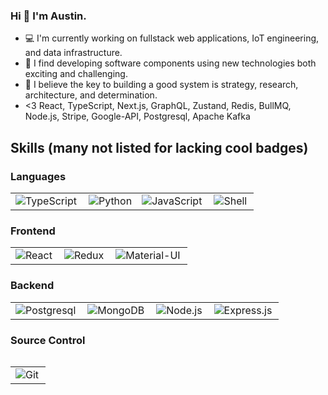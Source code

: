 ### Hi 👋 I'm Austin.

- 💻 I'm currently working on fullstack web applications, IoT engineering, and data infrastructure.
- 🧩 I find developing software components using new technologies both exciting and challenging.
- 🔑 I believe the key to building a good system is strategy, research, architecture, and determination.
- <3 React, TypeScript, Next.js, GraphQL, Zustand, Redis, BullMQ, Node.js, Stripe, Google-API, Postgresql, Apache Kafka

## Skills (many not listed for lacking cool badges)

### Languages
<table>
  <tr>
        <td><img alt="TypeScript" align="left" src="https://img.shields.io/badge/typescript%20-%23007ACC.svg?&style=for-the-badge&logo=typescript&logoColor=white" /></td>
    <td><img alt="Python" src="https://img.shields.io/badge/python%20-%2314354C.svg?&style=for-the-badge&logo=python&logoColor=white" /></td>
    <td><img alt="JavaScript" align="left" src="https://img.shields.io/badge/javascript%20-%23323330.svg?&style=for-the-badge&logo=javascript&logoColor=%23F7DF1E" /></td>
     <td><img alt="Shell" align="left" src="https://img.shields.io/badge/shell_script%20-%23121011.svg?&style=for-the-badge&logo=gnu-bash&logoColor=white" /></td>
  </tr>
</table>

### Frontend 

<table>
  <tr>
        <td><img alt="React" align="left" src="https://img.shields.io/badge/react%20-%2320232a.svg?&style=for-the-badge&logo=react&logoColor=%2361DAFB" /></td>
    <td><img alt="Redux" align="left" src="https://img.shields.io/badge/redux%20-%23593d88.svg?&style=for-the-badge&logo=redux&logoColor=white" /></td>
    <td><img alt="Material-UI" align="left" src="https://img.shields.io/badge/material%20ui%20-%230081CB.svg?&style=for-the-badge&logo=material-ui&logoColor=white" /></td>
  </tr>
 </table>

### Backend

<table>
  <tr>
    <td><img alt="Postgresql" align="left" src="https://img.shields.io/badge/postgres-%23316192.svg?&style=for-the-badge&logo=postgresql&logoColor=white" /></td>
    <td><img alt="MongoDB" align="left" src="https://img.shields.io/badge/MongoDB-%234ea94b.svg?&style=for-the-badge&logo=mongodb&logoColor=white" /></td>
    <td><img alt="Node.js" align="left" src="https://img.shields.io/badge/node.js%20-%2343853D.svg?&style=for-the-badge&logo=node.js&logoColor=white" /></td>
    <td><img alt="Express.js" align="left" src="https://img.shields.io/badge/express.js%20-%23404d59.svg?&style=for-the-badge" /></td>
  </tr>
<table />

### Source Control
  
<table>
  <tr>
    <td><img alt="Git" align="left" src="https://img.shields.io/badge/git%20-%23F05033.svg?&style=for-the-badge&logo=git&logoColor=white" /></td>
  </tr>
</table>

[linkedin]: https://www.linkedin.com/in/steven-austin-webb/
